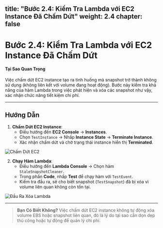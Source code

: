 title: "Bước 2.4: Kiểm Tra Lambda với EC2 Instance Đã Chấm Dứt"
weight: 2.4
chapter: false
--------------

# Bước 2.4: Kiểm Tra Lambda với EC2 Instance Đã Chấm Dứt

#### Tại Sao Quan Trọng

Việc chấm dứt EC2 instance tạo ra tình huống mà snapshot trở thành không sử dụng (không liên kết với volume đang hoạt động). Bước này kiểm tra khả năng của hàm Lambda trong việc phát hiện và xóa các snapshot như vậy, xác nhận chức năng tiết kiệm chi phí.

---

## Hướng Dẫn

1. **Chấm Dứt EC2 Instance**:
   - Điều hướng đến **EC2 Console** → **Instances**.
   - Chọn `TestInstance` → Nhấp **Instance State** → **Terminate Instance**.
   - Xác nhận chấm dứt và chờ trạng thái instance hiển thị **Terminated**.

![Chấm Dứt EC2](../images/ec2_termination.png?featherlight=false&width=90pc)

2. **Chạy Hàm Lambda**:
   - Điều hướng đến **Lambda Console** → Chọn hàm `StaleSnapshotCleaner`.
   - Trong phần **Code**, nhấp **Test** để chạy hàm với `TestEvent`.
   - Kiểm tra đầu ra, sẽ cho biết snapshot (`TestSnapshot`) đã bị xóa vì volume liên quan không còn tồn tại.

![Đầu Ra Xóa Lambda](../images/lambda_deletion_output.png?featherlight=false&width=90pc)

---

> **Bạn Có Biết Không?** Việc chấm dứt EC2 instance không tự động xóa volume EBS hoặc snapshot liên quan, đó là lý do tại sao cần dọn dẹp thủ công hoặc tự động để quản lý chi phí.